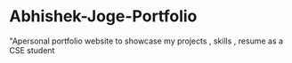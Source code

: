 # Abhishek-Joge-Portfolio
"Apersonal portfolio website to showcase my projects , skills , resume as a CSE student
